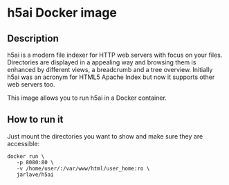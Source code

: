 # h5ai Docker image

## Description

h5ai is a modern file indexer for HTTP web servers with focus on your files.
Directories are displayed in a appealing way and browsing them is enhanced by
different views, a breadcrumb and a tree overview. Initially h5ai was an
acronym for HTML5 Apache Index but now it supports other web servers too.

This image allows you to run h5ai in a Docker container.

## How to run it

Just mount the directories you want to show and make sure they are accessible:

```
docker run \
   -p 8080:80 \
   -v /home/user/:/var/www/html/user_home:ro \
   jarlave/h5ai
```
